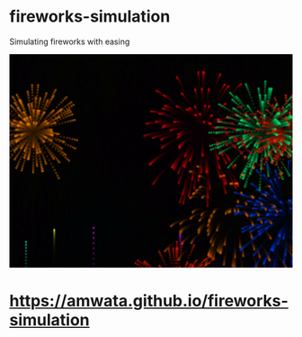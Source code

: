 # fireworks-simulation
Simulating fireworks with easing 

<img alt="profile" src="https://github.com/amwata/amwata.github.io/blob/master/imgs/frwk2.png">

# https://amwata.github.io/fireworks-simulation
